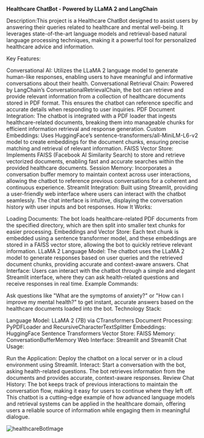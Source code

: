 <b>Healthcare ChatBot - Powered by LLaMA 2 and LangChain</b>

Description:This project is a Healthcare ChatBot designed to assist users by answering their queries related to healthcare and mental well-being. It leverages state-of-the-art language models and retrieval-based natural language processing techniques, making it a powerful tool for personalized healthcare advice and information.

Key Features:

Conversational AI: Utilizes the LLaMA 2 language model to generate human-like responses, enabling users to have meaningful and informative conversations about their health.
Conversational Retrieval Chain: Powered by LangChain’s ConversationalRetrievalChain, the bot can retrieve and provide relevant information from a collection of healthcare documents stored in PDF format. This ensures the chatbot can reference specific and accurate details when responding to user inquiries.
PDF Document Integration: The chatbot is integrated with a PDF loader that ingests healthcare-related documents, breaking them into manageable chunks for efficient information retrieval and response generation.
Custom Embeddings: Uses HuggingFace’s sentence-transformers/all-MiniLM-L6-v2 model to create embeddings for the document chunks, ensuring precise matching and retrieval of relevant information.
FAISS Vector Store: Implements FAISS (Facebook AI Similarity Search) to store and retrieve vectorized documents, enabling fast and accurate searches within the provided healthcare documents.
Session Memory: Incorporates a conversation buffer memory to maintain context across user interactions, allowing the chatbot to reference previous conversations for a coherent and continuous experience.
Streamlit Integration: Built using Streamlit, providing a user-friendly web interface where users can interact with the chatbot seamlessly. The chat interface is intuitive, displaying the conversation history with user inputs and bot responses.
How It Works:

Loading Documents: The bot loads healthcare-related PDF documents from the specified directory, which are then split into smaller text chunks for easier processing.
Embeddings and Vector Store: Each text chunk is embedded using a sentence transformer model, and these embeddings are stored in a FAISS vector store, allowing the bot to quickly retrieve relevant information.
LLaMA 2 Language Model: The chatbot uses the LLaMA 2 model to generate responses based on user queries and the retrieved document chunks, providing accurate and context-aware answers.
Chat Interface: Users can interact with the chatbot through a simple and elegant Streamlit interface, where they can ask health-related questions and receive responses in real time.
Example Commands:

Ask questions like "What are the symptoms of anxiety?" or "How can I improve my mental health?" to get instant, accurate answers based on the healthcare documents loaded into the bot.
Technology Stack:

Language Model: LLaMA 2 (7B) via CTransformers
Document Processing: PyPDFLoader and RecursiveCharacterTextSplitter
Embeddings: HuggingFace Sentence Transformers
Vector Store: FAISS
Memory: ConversationBufferMemory
Web Interface: Streamlit and Streamlit Chat
Usage:

Run the Application: Deploy the chatbot on a local server or in a cloud environment using Streamlit.
Interact: Start a conversation with the bot, asking health-related questions. The bot retrieves information from the documents and provides accurate, context-aware responses.
Review Chat History: The bot keeps track of previous interactions to maintain the conversation flow, making it easy for users to continue where they left off.
This chatbot is a cutting-edge example of how advanced language models and retrieval systems can be applied in the healthcare domain, offering users a reliable source of information while engaging them in meaningful dialogue.

![healthcareBotImage](https://https://github.com/shubudubu/Medical-ChatBot-using-Llama2-and-Longchain-using-CPU-Machine/assets/131486782/0f610cc4-8fda-456e-b4ce-4a871fe93936)
